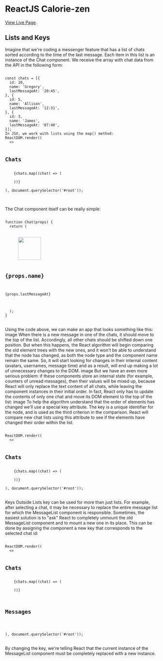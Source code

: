 # ReactJS Calorie-zen


[View Live Page](https://kerwindows.github.io/calorie-zen/).

## Lists and Keys

Imagine that we're coding a messenger feature that has a list of chats sorted according to the time of the last message. Each item in this list is an instance of the Chat component. We receive the array with chat data from the API in the following form:

<pre>
<code>
const chats = [{
  id: 10,
  name: 'Gregory',
  lastMessageAt: '20:45',
}, {
  id: 5,
  name: 'Allison',
  lastMessageAt: '12:31',
}, {
  id: 3,
  name: 'James',
  lastMessageAt: '07:40',
}]; 
In JSX, we work with lists using the map() method:
ReactDOM.render((
  <>
    <h2>Chats</h2>
    {chats.map((chat) => (
      <Chat id={chat.id} name={chat.name} lastMessageAt={chat.lastMessageAt} />
    ))}
  </>
), document.querySelector('#root')); 
</code>
</pre>

##

The Chat component itself can be really simple:
<pre>
<code>
function Chat(props) {
  return (
    <div className="chat">
      <img src={`img/${props.id}.png`} width="75" />
      <h2>{props.name}</h2>
      <div className="date">{props.lastMessageAt}</div>
    </div>
  );
} 
</code>
</pre>


Using the code above, we can make an app that looks something like this:
image
When there is a new message in one of the chats, it should move to the top of the list. Accordingly, all other chats should be shifted down one position. But when this happens, the React algorithm will begin comparing the old element trees with the new ones, and it won't be able to understand that the node has changed, as both the node type and the component name remain the same. So, it will start looking for changes in their internal content (avatars, usernames, message time) and as a result, will end up making a lot of unnecessary changes to the DOM.
image
But we have an even more serious problem: if these components store an internal state (for example, counters of unread messages), then their values will be mixed up, because React will only replace the text content of all chats, while leaving the component instances in their initial order.
In fact, React only has to update the contents of only one chat and move its DOM element to the top of the list:
image
To help the algorithm understand that the order of elements has changed we'll use a special key attribute. The key is a unique identifier for the node, and is used as the third criterion in the comparison. React will compare new chat lists using this attribute to see if the elements have changed their order within the list.

<pre>
<code>
ReactDOM.render((
  <>
    <h2>Chats</h2>
    {chats.map((chat) => (
      <Chat
                key={chat.id}
                id={chat.id}
                name={chat.name}
                lastMessageAt={chat.lastMessageAt}
            />
    ))}
  </>
), document.querySelector('#root')); 
</code>
</pre>


Keys Outside Lists
key can be used for more than just lists. For example, after selecting a chat, it may be necessary to replace the entire message list for which the MessageList component is responsible.
Sometimes, the easiest solution is to "ask" React to completely unmount the old MessageList component and to mount a new one in its place. This can be done by assigning the component a new key that corresponds to the selected chat id:
<pre>
<code>
ReactDOM.render((
  <>
    <h2>Chats</h2>
    {chats.map((chat) => (
      <Chat
                key={chat.id}
                id={chat.id}
                name={chat.name}
                lastMessageAt={chat.lastMessageAt}
            />
    ))}

        <h2>Messages</h2>
        <MessageList key={selectedChatId} />
  </>
), document.querySelector('#root')); 
</code>
</pre>

By changing the key, we're telling React that the current instance of the MessageList component must be completely replaced with a new instance.
